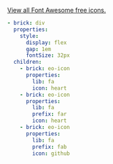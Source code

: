 [View all Font Awesome free icons.](https://fontawesome.com/search?m=free&o=r)

```yaml preview
- brick: div
  properties:
    style:
      display: flex
      gap: 1em
      fontSize: 32px
  children:
    - brick: eo-icon
      properties:
        lib: fa
        icon: heart
    - brick: eo-icon
      properties:
        lib: fa
        prefix: far
        icon: heart
    - brick: eo-icon
      properties:
        lib: fa
        prefix: fab
        icon: github
```
